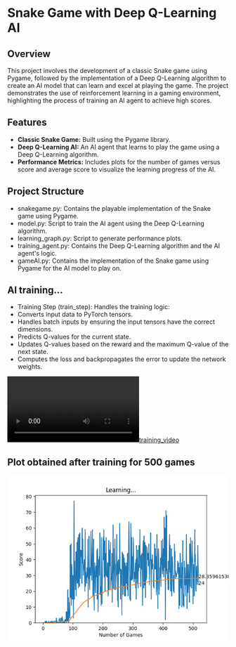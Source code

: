 # Snake Game with Deep Q-Learning AI

## Overview

This project involves the development of a classic Snake game using Pygame, followed by the implementation of a Deep Q-Learning algorithm to create an AI model that can learn and excel at playing the game. The project demonstrates the use of reinforcement learning in a gaming environment, highlighting the process of training an AI agent to achieve high scores.

## Features

- **Classic Snake Game:** Built using the Pygame library.
- **Deep Q-Learning AI:** An AI agent that learns to play the game using a Deep Q-Learning algorithm.
- **Performance Metrics:** Includes plots for the number of games versus score and average score to visualize the learning progress of the AI.

## Project Structure
- snakegame.py: Contains the playable implementation of the Snake game using Pygame.
- model.py: Script to train the AI agent using the Deep Q-Learning algorithm.
- learning_graph.py: Script to generate performance plots.
- training_agent.py: Contains the Deep Q-Learning algorithm and the AI agent's logic.
- gameAI.py: Contains the implementation of the Snake game using Pygame for the AI model to play on.

## AI training...
- Training Step (train_step): Handles the training logic:
- Converts input data to PyTorch tensors.
- Handles batch inputs by ensuring the input tensors have the correct dimensions.
- Predicts Q-values for the current state.
- Updates Q-values based on the reward and the maximum Q-value of the next state.
- Computes the loss and backpropagates the error to update the network weights.

[![training_video](readme.mp4)](https://github.com/heet434/python-eats/assets/134161288/05853312-9492-4710-9c75-0ecb694277f8
)

## Plot obtained after training for 500 games
![plot_photo](image.png)

